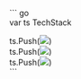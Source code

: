 \`\`\` go  
var ts TechStack

ts.Push(![](https://img.shields.io/badge/-Java-orange))  
ts.Push(![](https://img.shields.io/badge/-JS-yellow))  
ts.Push(![](https://img.shields.io/badge/-Go-blue))  
\`\`\`
